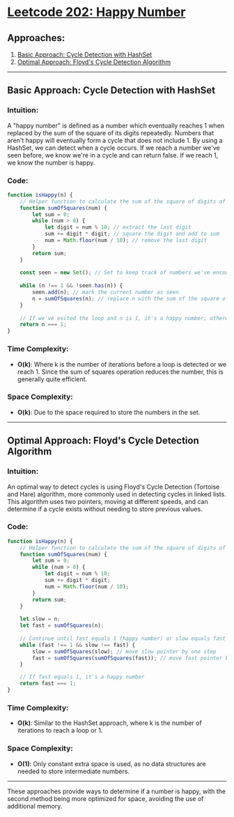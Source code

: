 # [Leetcode 202: Happy Number](https://leetcode.com/problems/happy-number/)

## Approaches:
1. [Basic Approach: Cycle Detection with HashSet](#basic-approach-cycle-detection-with-hashset)
2. [Optimal Approach: Floyd's Cycle Detection Algorithm](#optimal-approach-floyds-cycle-detection-algorithm)

---

## Basic Approach: Cycle Detection with HashSet

### Intuition:
A "happy number" is defined as a number which eventually reaches 1 when replaced by the sum of the square of its digits repeatedly. Numbers that aren't happy will eventually form a cycle that does not include 1. By using a HashSet, we can detect when a cycle occurs. If we reach a number we've seen before, we know we're in a cycle and can return false. If we reach 1, we know the number is happy.

### Code:
```javascript
function isHappy(n) {
    // Helper function to calculate the sum of the square of digits of a number
    function sumOfSquares(num) {
        let sum = 0;
        while (num > 0) {
            let digit = num % 10; // extract the last digit
            sum += digit * digit; // square the digit and add to sum
            num = Math.floor(num / 10); // remove the last digit
        }
        return sum;
    }
    
    const seen = new Set(); // Set to keep track of numbers we've encountered
    
    while (n !== 1 && !seen.has(n)) {
        seen.add(n); // mark the current number as seen
        n = sumOfSquares(n); // replace n with the sum of the square of its digits
    }
    
    // If we've exited the loop and n is 1, it's a happy number; otherwise, it's not
    return n === 1;
}
```

### Time Complexity:
- **O(k)**: Where k is the number of iterations before a loop is detected or we reach 1. Since the sum of squares operation reduces the number, this is generally quite efficient.
  
### Space Complexity:
- **O(k)**: Due to the space required to store the numbers in the set.

---

## Optimal Approach: Floyd's Cycle Detection Algorithm

### Intuition:
An optimal way to detect cycles is using Floyd's Cycle Detection (Tortoise and Hare) algorithm, more commonly used in detecting cycles in linked lists. This algorithm uses two pointers, moving at different speeds, and can determine if a cycle exists without needing to store previous values.

### Code:
```javascript
function isHappy(n) {
    // Helper function to calculate the sum of the square of digits of a number
    function sumOfSquares(num) {
        let sum = 0;
        while (num > 0) {
            let digit = num % 10;
            sum += digit * digit;
            num = Math.floor(num / 10);
        }
        return sum;
    }
    
    let slow = n;
    let fast = sumOfSquares(n);
    
    // Continue until fast equals 1 (happy number) or slow equals fast (cycle)
    while (fast !== 1 && slow !== fast) {
        slow = sumOfSquares(slow); // move slow pointer by one step
        fast = sumOfSquares(sumOfSquares(fast)); // move fast pointer by two steps
    }

    // If fast equals 1, it's a happy number
    return fast === 1;
}
```

### Time Complexity:
- **O(k)**: Similar to the HashSet approach, where k is the number of iterations to reach a loop or 1.

### Space Complexity:
- **O(1)**: Only constant extra space is used, as no data structures are needed to store intermediate numbers.

---

These approaches provide ways to determine if a number is happy, with the second method being more optimized for space, avoiding the use of additional memory.

